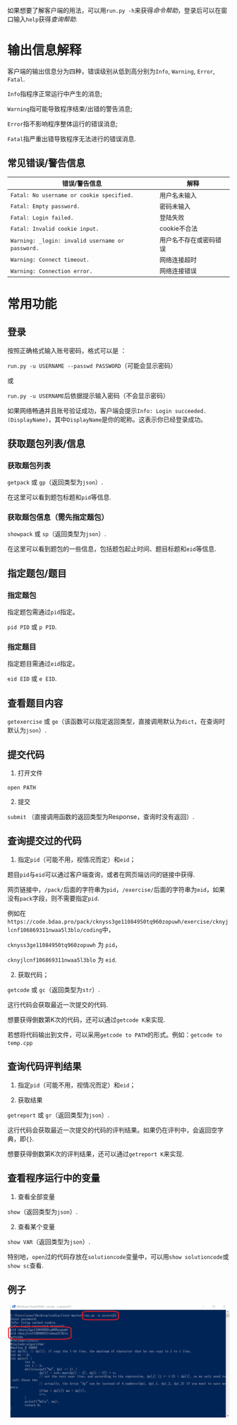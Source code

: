 如果想要了解客户端的用法，可以用`run.py -h`来获得*命令帮助*，登录后可以在窗口输入`help`获得*查询帮助*.

# 输出信息解释

客户端的输出信息分为四种，错误级别从低到高分别为`Info`, `Warning`, `Error`, `Fatal`.

`Info`指程序正常运行中产生的消息;

`Warning`指可能导致程序结束/出错的警告消息;

`Error`指不影响程序整体运行的错误消息;

`Fatal`指严重出错导致程序无法进行的错误消息.

## 常见错误/警告信息

|错误/警告信息|解释|
|-------------------------------|---------------------|
|`Fatal: No username or cookie specified.`|用户名未输入|
|`Fatal: Empty password.`|密码未输入|
|`Fatal: Login failed.`|登陆失败|
|`Fatal: Invalid cookie input.`|cookie不合法|
|`Warning: _login: invalid username or password.`|用户名不存在或密码错误|
|`Warning: Connect timeout.`|网络连接超时|
|`Warning: Connection error.`|网络连接错误|

# 常用功能

## 登录

按照正确格式输入账号密码，格式可以是 ：

`run.py -u USERNAME --passwd PASSWORD`（可能会显示密码）

或

`run.py -u USERNAME`后依据提示输入密码（不会显示密码）

如果网络畅通并且账号验证成功，客户端会提示`Info: Login succeeded.(DisplayName)`，其中`DisplayName`是你的昵称。这表示你已经登录成功。

## 获取题包列表/信息

### 获取题包列表

`getpack` 或 `gp`（返回类型为`json`）.

在这里可以看到题包标题和`pid`等信息.

### 获取题包信息（需先指定题包）

`showpack` 或 `sp`（返回类型为`json`）.

在这里可以看到题包的一些信息，包括题包起止时间、题目标题和`eid`等信息.

## 指定题包/题目

### 指定题包

指定题包需通过`pid`指定。

`pid PID` 或 `p PID`.

### 指定题目

指定题目需通过`eid`指定。

`eid EID` 或 `e EID`.

## 查看题目内容

`getexercise` 或 `ge`（该函数可以指定返回类型，直接调用默认为`dict`，在查询时默认为`json`）.

## 提交代码

1. 打开文件

`open PATH`

2. 提交

`submit` （直接调用函数的返回类型为Response，查询时没有返回）.

## 查询提交过的代码

1. 指定`pid`（可能不用，视情况而定）和`eid`；

题目`pid`与`eid`可以通过客户端查询，或者在网页端访问的链接中获得.

网页链接中，`/pack/`后面的字符串为`pid`，`/exercise/`后面的字符串为`eid`，如果没有`pack`字段，则不需要指定`pid`.

例如在`https://code.bdaa.pro/pack/cknyss3ge11084950tq960zopuwh/exercise/cknyjlcnf106869311nwaa5l3blo/coding`中，

`cknyss3ge11084950tq960zopuwh` 为 `pid`，

`cknyjlcnf106869311nwaa5l3blo` 为 `eid`.

2. 获取代码；

`getcode` 或 `gc`（返回类型为`str`）.

这行代码会获取最近一次提交的代码.

想要获得倒数第K次的代码，还可以通过`getcode K`来实现.

若想将代码输出到文件，可以采用`getcode to PATH`的形式。例如：`getcode to temp.cpp`

## 查询代码评判结果

1. 指定`pid`（可能不用，视情况而定）和`eid`；

2. 获取结果

`getreport` 或 `gr`（返回类型为`json`）.

这行代码会获取最近一次提交的代码的评判结果。如果仍在评判中，会返回空字典，即`{}`.

想要获得倒数第K次的评判结果，还可以通过`getreport K`来实现.

## 查看程序运行中的变量

1. 查看全部变量

`show`（返回类型为`json`）.

2. 查看某个变量

`show VAR`（返回类型为`json`）.

特别地，`open`过的代码存放在`solutioncode`变量中，可以用`show solutioncode`或`show sc`查看.

## 例子

![avatar](./help/example.png)

